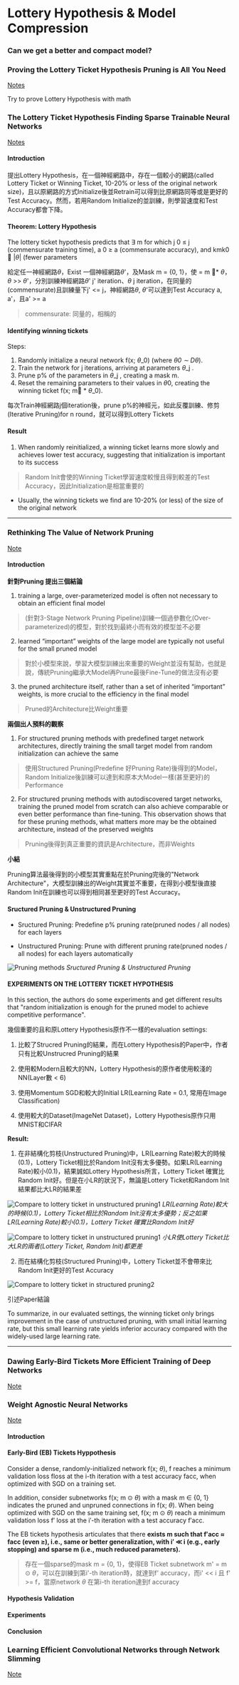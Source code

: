 # Lottery Hypothesis & Model Compression
### Can we get a better and compact model?

### Proving the Lottery Ticket Hypothesis Pruning is All You Need

[Notes](./Proving_the_Lottery_Ticket_Hypothesis_Pruning_is_All_You_Need.pdf)
  
Try to prove Lottery Hypothesis with math

### The Lottery Ticket Hypothesis Finding Sparse Trainable Neural Networks

[Notes](./THE_LOTTERY_TICKET_HYPOTHESIS_FINDING_SPARSE_TRAINABLE_NEURAL_NETWORKS.pdf)

#### Introduction

提出Lottery Hypothesis，在一個神經網路中，存在一個較小的網路(called Lottery Ticket or Winning Ticket, 10-20% or less of the original network size)，且以原網路的方式Initialize後並Retrain可以得到比原網路同等或是更好的Test Accuracy。然而，若用Random Initialize的並訓練，則學習速度和Test Accuracy都會下降。

#### Theorem: Lottery Hypothesis

The lottery ticket hypothesis predicts that ∃ m for which j
0 ≤ j (commensurate
training time), a
0 ≥ a (commensurate accuracy), and kmk0  |$\theta$| (fewer parameters

給定任一神經網路$\theta$，Exist 一個神經網路$\theta$'，及Mask m = {0, 1}，使 = m * $\theta$，$\theta$ >> $\theta$'，分別訓練神經網路$\theta$' j' iteration、$\theta$ j iteration，在同量的(commensurate)且訓練量下j' <= j，神經網路$\theta$, $\theta$'可以達到Test Accuracy a, a'，且a' >= a

> commensurate: 同量的，相稱的

#### Identifying winning tickets

Steps:

1. Randomly initialize a neural network f(x; $\theta$_0) (where $\theta$_0 ∼ D_$\theta$).
2. Train the network for j iterations, arriving at parameters $\theta$_j .
3. Prune p% of the parameters in $\theta$_j , creating a mask m.
4. Reset the remaining parameters to their values in $\theta$0, creating the winning ticket f(x; m * $\theta$_0).

每次Train神經網路j個iteration後，prune p%的神經元，如此反覆訓練、修剪(Iterative Pruning)for n round，就可以得到Lottery Tickets

#### Result

1. When randomly reinitialized, a winning ticket
learns more slowly and achieves lower test accuracy, suggesting that initialization is important to
its success

> Random Init會使的Winning Ticket學習速度較慢且得到較差的Test Accuracy，因此Initialization是相當重要的

- Usually, the winning tickets we find are 10-20% (or less) of the size of the original network
 
---

### Rethinking The Value of Network Pruning

[Note](./RETHINKING_THE_VALUE_OF_NETWORK_PRUNING.pdf)

#### Introduction

**針對Pruning 提出三個結論**

1. training a large, over-parameterized
model is often not necessary to obtain an efficient final model

> (針對3-Stage Network Pruning Pipeline)訓練一個過參數化(Over-parameterized)的模型，對於找到最終小而有效的模型並不必要

2. learned “important” weights of the large model are typically not useful for the small pruned
model

> 對於小模型來說，學習大模型訓練出來重要的Weight並沒有幫助，也就是說，傳統Pruning繼承大Model再Prune最後Fine-Tune的做法沒有必要

3. the pruned architecture itself, rather than a set of inherited “important”
weights, is more crucial to the efficiency in the final model

> Pruned的Architecture比Weight重要

**兩個出人預料的觀察**

1. For structured pruning methods with
predefined target network architectures, directly training the small target model from random initialization can achieve the same

> 使用Structured Pruning(Predefine 好Pruning Rate)後得到的Model，Random Initialize後訓練可以達到和原本大Model一樣(甚至更好)的Performance

2. For structured pruning methods with autodiscovered target networks, training the pruned model from scratch can also achieve comparable or even better performance than fine-tuning. This observation shows that for these pruning methods, what matters more may be the obtained architecture, instead of the preserved weights

> Pruning後得到真正重要的資訊是Architecture，而非Weights

**小結**

Pruning算法最後得到的小模型其實重點在於Pruning完後的"Network Architecture"，大模型訓練出的Weight其實並不重要，在得到小模型後直接Random Init在訓練也可以得到相同甚至更好的Test Accuracy。

#### Sructured Pruning & Unstructured Pruning

- Sructured Pruning:
  Predefine p% pruning rate(pruned nodes / all nodes) for each layers

- Unstructured Pruning:
  Prune with different pruning rate(pruned nodes / all nodes) for each layers automatically

![Pruning methods](imgs/rethink/pruning_methods.png)
*Sructured Pruning & Unstructured Pruning*

#### EXPERIMENTS ON THE LOTTERY TICKET HYPOTHESIS 

In this section, the authors do some experiments and get different results that "random initialization is enough for the pruned model to achieve competitive performance".

幾個重要的且和原Lottery Hypothesis原作不一樣的evaluation settings:

1. 比較了Strucred Pruning的結果，而在Lottery Hypothesis的Paper中，作者只有比較Unstrucred Pruning的結果

2. 使用較Modern且較大的NN，Lottery Hypothesis的原作者使用較淺的NN(Layer數 < 6)
   
3. 使用Momentum SGD和較大的Initial LR(Learning Rate = 0.1, 常用在Image Classification)
   
4. 使用較大的Dataset(ImageNet Dataset)，Lottery Hypothesis原作只用MNIST和CIFAR


**Result:**

1. 在非結構化剪枝(Unstructured Pruning)中，LR(Learning Rate)較大的時候(0.1)，Lottery Ticket相比於Random Init沒有太多優勢。如果LR(Learning Rate)較小(0.1)，結果誠如Lottery Hypothesis所言，Lottery Ticket 確實比Random Init好。但是在小LR的狀況下，無論是Lottery Ticket和Random Init結果都比大LR的結果差

![Compare to lottery ticket in unstructured pruning1](unstructured_prune_res.png)
*LR(Learning Rate)較大的時候(0.1)，Lottery Ticket相比於Random Init沒有太多優勢；反之如果LR(Learning Rate)較小(0.1)，Lottery Ticket 確實比Random Init好*

![Compare to lottery ticket in unstructured pruning1](unstructured_prune_res2.png)
*小LR使Lottery Ticket比大LR的兩者(Lottery Ticket, Random Init)都更差*
   
2. 而在結構化剪枝(Structured Pruning)中，Lottery Ticket並不會帶來比Random Init更好的Test Accuracy

![Compare to lottery ticket in structured pruning2](structured_prune_res.png)


引述Paper結論

To summarize, in our evaluated settings, the winning ticket only brings improvement in the case of unstructured pruning, with small initial learning rate, but this small learning rate yields inferior accuracy compared with the widely-used large learning rate.

---

### Dawing Early-Bird Tickets More Efficient Training of Deep Networks

[Note](./DRAWING_EARLY-BIRD_TICKETS_TOWARDS_MORE_EFFICIENT_TRAINING_OF_DEEP_NETWORKS.pdf)

### Weight Agnostic Neural Networks

[Note](./Weight_Agnostic_Neural_Networks.pdf)

#### Introduction

#### Early-Bird (EB) Tickets Hyppothesis

Consider a dense, randomly-initialized network f(x; $\theta$), f reaches a minimum validation loss floss at the i-th iteration with a test accuracy facc, when optimized with SGD on a training set. 

In addition, consider subnetworks f(x; m ⊙ $\theta$) with a mask m ∈ {0, 1} indicates the pruned and unpruned connections in f(x; $\theta$). When being optimized with SGD on the same training set, f(x; m ⊙ $\theta$) reach a minimum validation loss f′ loss at the i′-th iteration with a test accuracy f′acc. 

The EB tickets hypothesis articulates that there **exists m
such that f′acc ≈ facc (even ≥), i.e., same or better generalization, with i′ ≪ i (e.g., early stopping)
and sparse m (i.e., much reduced parameters).**

> 存在一個sparse的mask m = {0, 1}，使得EB Ticket subnetwork m' = m ⊙ $\theta$，可以在訓練到第i'-th iteration時，就達到f' accuracy，而i' << i 且 f' >= f，當原network $\theta$ 在第i-th iteration達到f accuracy

#### Hypothesis Validation

#### Experiments

#### Conclusion

### Learning Efficient Convolutional Networks through Network Slimming

[Note](./Learning_Efficient_Convolutional_Networks_through_Network_Slimming.pdf)